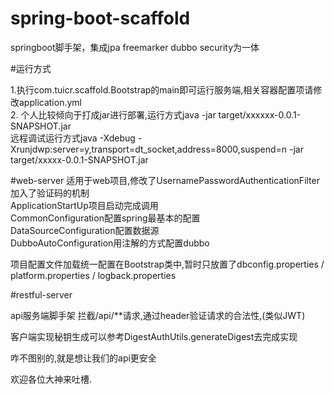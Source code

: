 # spring-boot-scaffold
springboot脚手架，集成jpa freemarker dubbo security为一体


#运行方式

1.执行com.tuicr.scaffold.Bootstrap的main即可运行服务端,相关容器配置项请修改application.yml <br>
2. 个人比较倾向于打成jar进行部署,运行方式java -jar target/xxxxxx-0.0.1-SNAPSHOT.jar <br>
远程调试运行方式java -Xdebug -Xrunjdwp:server=y,transport=dt_socket,address=8000,suspend=n -jar target/xxxxx-0.0.1-SNAPSHOT.jar




#web-server
适用于web项目,修改了UsernamePasswordAuthenticationFilter加入了验证码的机制<br>
ApplicationStartUp项目启动完成调用<br>
CommonConfiguration配置spring最基本的配置<br>
DataSourceConfiguration配置数据源<br>
DubboAutoConfiguration用注解的方式配置dubbo<br>

项目配置文件加载统一配置在Bootstrap类中,暂时只放置了dbconfig.properties / platform.properties / logback.properties


#restful-server

api服务端脚手架
拦截/api/**请求,通过header验证请求的合法性,(类似JWT)<br>


客户端实现秘钥生成可以参考DigestAuthUtils.generateDigest去完成实现<br>


咋不图别的,就是想让我们的api更安全<br>




欢迎各位大神来吐槽.